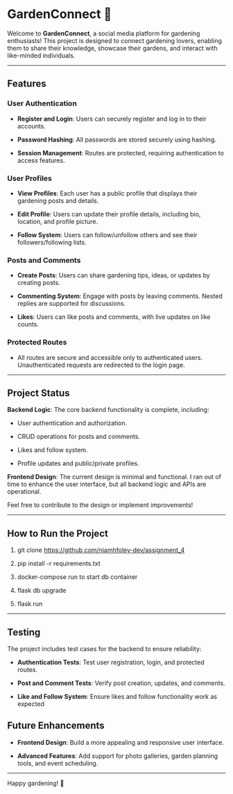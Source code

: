 # GardenConnect 🌱

Welcome to **GardenConnect**, a social media platform for gardening enthusiasts! This project is designed to connect gardening lovers, enabling them to share their knowledge, showcase their gardens, and interact with like-minded individuals.

---

## Features

### User Authentication

- **Register and Login**: Users can securely register and log in to their accounts.
    
- **Password Hashing**: All passwords are stored securely using hashing.
    
- **Session Management**: Routes are protected, requiring authentication to access features.
    

### User Profiles

- **View Profiles**: Each user has a public profile that displays their gardening posts and details.
    
- **Edit Profile**: Users can update their profile details, including bio, location, and profile picture.
    
- **Follow System**: Users can follow/unfollow others and see their followers/following lists.
    

### Posts and Comments

- **Create Posts**: Users can share gardening tips, ideas, or updates by creating posts.
    
- **Commenting System**: Engage with posts by leaving comments. Nested replies are supported for discussions.
    
- **Likes**: Users can like posts and comments, with live updates on like counts.
    

### Protected Routes

- All routes are secure and accessible only to authenticated users. Unauthenticated requests are redirected to the login page.
    

---

## Project Status

**Backend Logic**: The core backend functionality is complete, including:

- User authentication and authorization.
    
- CRUD operations for posts and comments.
    
- Likes and follow system.
    
- Profile updates and public/private profiles.
    

**Frontend Design**: The current design is minimal and functional. I ran out of time to enhance the user interface, but all backend logic and APIs are operational.

Feel free to contribute to the design or implement improvements!

---

## How to Run the Project

1. git clone https://github.com/niamhfoley-dev/assignment_4
    
2. pip install -r requirements.txt

3. docker-compose run to start db container
    
4. flask db upgrade
    
5. flask run
    

---

## Testing

The project includes test cases for the backend to ensure reliability:

- **Authentication Tests**: Test user registration, login, and protected routes.
    
- **Post and Comment Tests**: Verify post creation, updates, and comments.
    
- **Like and Follow System**: Ensure likes and follow functionality work as expected

## Future Enhancements

- **Frontend Design**: Build a more appealing and responsive user interface.
    
- **Advanced Features**: Add support for photo galleries, garden planning tools, and event scheduling.
    

---

Happy gardening! 🌻